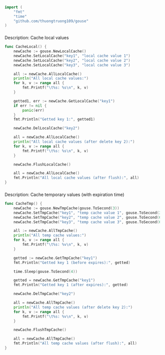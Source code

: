 
# <Badge style='font-size: 1.8rem; text-shadow: 1px 1px 2px rgba(0, 0, 0, 0.3); padding: 0.35rem 0.75rem 0.35rem 0;' type='info' text='🔖 Cache' />


```go
import (
	"fmt"
	"time"
	"github.com/thuongtruong109/gouse"
)
```

### <Badge style='font-size: 1.1rem;' type='tip' text='1. cache local' />

Description: Cache local values<br>

```go
func CacheLocal() {
	newCache := gouse.NewLocalCache()
	newCache.SetLocalCache("key1", "local cache value 1")
	newCache.SetLocalCache("key2", "local cache value 2")
	newCache.SetLocalCache("key3", "local cache value 3")

	all := newCache.AllLocalCache()
	println("All local cache values:")
	for k, v := range all {
		fmt.Printf("\t%s: %s\n", k, v)
	}

	getted1, err := newCache.GetLocalCache("key1")
	if err != nil {
		panic(err)
	}
	fmt.Println("Getted key 1:", getted1)

	newCache.DelLocalCache("key2")

	all = newCache.AllLocalCache()
	println("All local cache values (after delete key 2):")
	for k, v := range all {
		fmt.Printf("\t%s: %s\n", k, v)
	}

	newCache.FlushLocalCache()

	all = newCache.AllLocalCache()
	fmt.Println("All local cache values (after flush):", all)
}
```

### <Badge style='font-size: 1.1rem;' type='tip' text='2. cache tmp' />

Description: Cache temporary values (with expiration time)<br>

```go
func CacheTmp() {
	newCache := gouse.NewTmpCache(gouse.ToSecond(3))
	newCache.SetTmpCache("key1", "temp cache value 1", gouse.ToSecond(3))
	newCache.SetTmpCache("key2", "temp cache value 2", gouse.ToSecond(6))
	newCache.SetTmpCache("key3", "temp cache value 3", gouse.ToSecond(6))

	all := newCache.AllTmpCache()
	println("All temp cache values:")
	for k, v := range all {
		fmt.Printf("\t%s: %v\n", k, v)
	}

	getted := newCache.GetTmpCache("key1")
	fmt.Println("Getted key 1 (before expires):", getted)

	time.Sleep(gouse.ToSecond(4))

	getted = newCache.GetTmpCache("key1")
	fmt.Println("Getted key 1 (after expires):", getted)

	newCache.DelTmpCache("key2")

	all = newCache.AllTmpCache()
	println("All temp cache values (after delete key 2):")
	for k, v := range all {
		fmt.Printf("\t%s: %v\n", k, v)
	}

	newCache.FlushTmpCache()

	all = newCache.AllTmpCache()
	fmt.Println("All temp cache values (after flush):", all)
}
```

